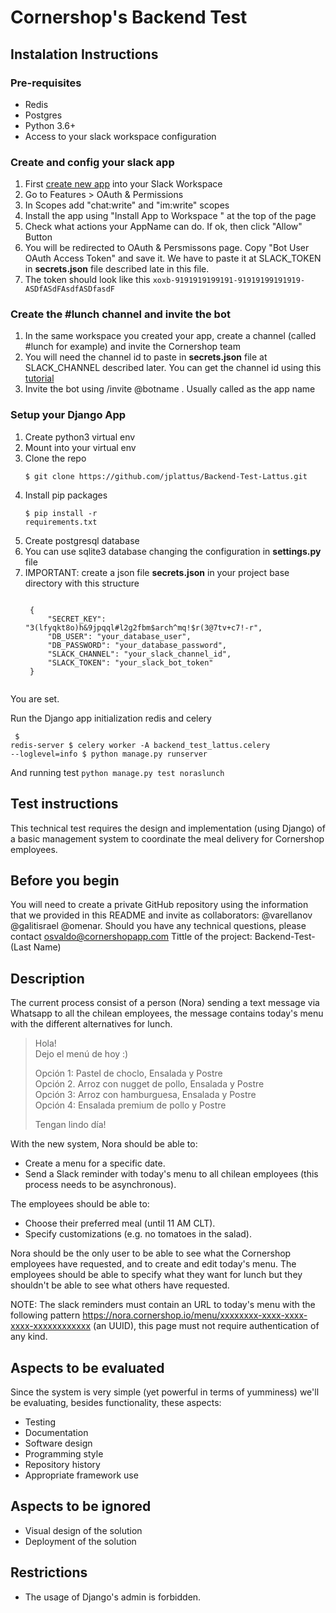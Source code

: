 
# Cornershop's Backend Test 

## Instalation Instructions

### Pre-requisites
- Redis
- Postgres
- Python 3.6+
- Access to your slack workspace configuration

### Create and config your slack app
1. First [create new app](https://api.slack.com/apps?new_app=1) into your Slack Workspace
2. Go to Features > OAuth & Permissions
3. In Scopes add "chat:write" and "im:write" scopes
4. Install the app using "Install App to Workspace " at the top of the page
5. Check what actions your AppName can do. If ok, then click "Allow" Button 
6. You will be redirected to OAuth & Persmissons page. Copy "Bot User OAuth Access Token" and save it. We have to paste it at SLACK_TOKEN in **secrets.json** file described late in this file.
7. The token should look like this `xoxb-9191919199191-91919199191919-ASDfASdFAsdfASDfasdF`

### Create the #lunch channel and invite the bot
1. In the same workspace you created your app, create a channel (called #lunch for example) and invite the Cornershop team
2. You will need the channel id to paste in **secrets.json** file at SLACK_CHANNEL described later. You can get the channel id using this [tutorial](https://es.wikihow.com/encontrar-el-ID-de-un-canal-en-Slack-en-una-PC-o-Mac)
3. Invite the bot using /invite @botname . Usually called as the app name

### Setup your Django App
1. Create python3 virtual env
2. Mount into your virtual env
3. Clone the repo 
    <pre><code>$ git clone https://github.com/jplattus/Backend-Test-Lattus.git</code></pre>
4. Install pip packages <pre><code>$ pip install -r requirements.txt</code></pre>
5. Create postgresql database 
6. You can use sqlite3 database changing the configuration in **settings.py** file
7. IMPORTANT: create a json file **secrets.json** in your project base directory with this structure
    <pre><code>
    {
        "SECRET_KEY": "3(lfyqkt8o)h&9jpqql#l2g2fbm$arch^mq!$r(3@7tv+c7!-r",
        "DB_USER": "your_database_user",
        "DB_PASSWORD": "your_database_password",
        "SLACK_CHANNEL": "your_slack_channel_id",
        "SLACK_TOKEN": "your_slack_bot_token"
    }
    </code></pre>


You are set.

Run the Django app initialization redis and celery 
    <pre><code>
$ redis-server
$ celery worker -A backend_test_lattus.celery --loglevel=info
$ python manage.py runserver
    </code></pre>

And running test `python manage.py test noraslunch`




## Test instructions 

This technical test requires the design and implementation (using Django) of a basic management system to coordinate the meal delivery for Cornershop employees.

## Before you begin

You will need to create a private GitHub repository using the information that we provided in this README and invite as collaborators: @varellanov @galitisrael @omenar.
Should you have any technical questions, please contact osvaldo@cornershopapp.com
Tittle of the project: Backend-Test-(Last Name)

## Description

The current process consist of a person (Nora) sending a text message via Whatsapp to all the chilean employees, the message contains today's menu with the different alternatives for lunch. 

> Hola!  
> Dejo el menú de hoy :)
>
> Opción 1: Pastel de choclo, Ensalada y Postre  
> Opción 2. Arroz con nugget de pollo, Ensalada y Postre  
> Opción 3: Arroz con hamburguesa, Ensalada y Postre  
> Opción 4: Ensalada premium de pollo y Postre  
>
> Tengan lindo día!

With the new system, Nora should be able to:

- Create a menu for a specific date.
- Send a Slack reminder with today's menu to all chilean employees (this process needs to be asynchronous).

The employees should be able to:

- Choose their preferred meal (until 11 AM CLT).
- Specify customizations (e.g. no tomatoes in the salad).

Nora should be the only user to be able to see what the Cornershop employees have requested, and to create and edit today's menu. The employees should be able to specify what they want for lunch but they shouldn't be able to see what others have requested. 

NOTE: The slack reminders must contain an URL to today's menu with the following pattern https://nora.cornershop.io/menu/xxxxxxxx-xxxx-xxxx-xxxx-xxxxxxxxxxxx (an UUID), this page must not require authentication of any kind.

## Aspects to be evaluated

Since the system is very simple (yet powerful in terms of yumminess) we'll be evaluating, besides functionality, these aspects:

- Testing
- Documentation
- Software design
- Programming style
- Repository history
- Appropriate framework use

## Aspects to be ignored

- Visual design of the solution
- Deployment of the solution

## Restrictions

- The usage of Django's admin is forbidden.
